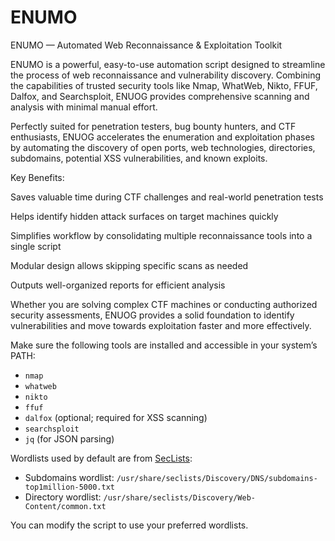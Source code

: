 # ENUMO
ENUMO — Automated Web Reconnaissance & Exploitation Toolkit

ENUMO is a powerful, easy-to-use automation script designed to streamline the process of web reconnaissance and vulnerability discovery. Combining the capabilities of trusted security tools like Nmap, WhatWeb, Nikto, FFUF, Dalfox, and Searchsploit, ENUOG provides comprehensive scanning and analysis with minimal manual effort.

Perfectly suited for penetration testers, bug bounty hunters, and CTF enthusiasts, ENUOG accelerates the enumeration and exploitation phases by automating the discovery of open ports, web technologies, directories, subdomains, potential XSS vulnerabilities, and known exploits.

Key Benefits:

Saves valuable time during CTF challenges and real-world penetration tests

Helps identify hidden attack surfaces on target machines quickly

Simplifies workflow by consolidating multiple reconnaissance tools into a single script

Modular design allows skipping specific scans as needed

Outputs well-organized reports for efficient analysis

Whether you are solving complex CTF machines or conducting authorized security assessments, ENUOG provides a solid foundation to identify vulnerabilities and move towards exploitation faster and more effectively.

Make sure the following tools are installed and accessible in your system’s PATH:

- `nmap`
- `whatweb`
- `nikto`
- `ffuf`
- `dalfox` (optional; required for XSS scanning)
- `searchsploit`
- `jq` (for JSON parsing)

Wordlists used by default are from [SecLists](https://github.com/danielmiessler/SecLists):

- Subdomains wordlist: `/usr/share/seclists/Discovery/DNS/subdomains-top1million-5000.txt`  
- Directory wordlist: `/usr/share/seclists/Discovery/Web-Content/common.txt`

You can modify the script to use your preferred wordlists.
